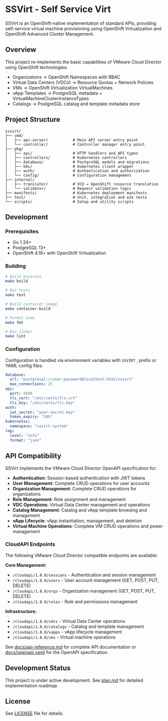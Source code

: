 # SSVirt - Self Service Virt

SSVirt is an OpenShift-native implementation of standard APIs, providing self-service virtual machine provisioning using OpenShift Virtualization and OpenShift Advanced Cluster Management.

## Overview

This project re-implements the basic capabilities of VMware Cloud Director using OpenShift technologies:
- Organizations → OpenShift Namespaces with RBAC
- Virtual Data Centers (VDCs) → Resource Quotas + Network Policies  
- VMs → OpenShift Virtualization VirtualMachines
- vApp Templates → PostgreSQL metadata + VirtualMachineClusterInstanceTypes
- Catalogs → PostgreSQL catalog and template metadata store

## Project Structure

```
ssvirt/
├── cmd/
│   ├── api-server/           # Main API server entry point
│   └── controller/           # Controller manager entry point
├── pkg/
│   ├── api/                  # HTTP handlers and API types
│   ├── controllers/          # Kubernetes controllers
│   ├── database/             # PostgreSQL models and migrations
│   ├── k8s/                  # Kubernetes client wrapper
│   ├── auth/                 # Authentication and authorization
│   └── config/               # Configuration management
├── internal/
│   ├── translator/           # VCD ↔ OpenShift resource translation
│   └── validator/            # Request validation logic
├── manifests/                # Kubernetes deployment manifests
├── test/                     # Unit, integration and e2e tests
└── scripts/                  # Setup and utility scripts
```

## Development

### Prerequisites

- Go 1.24+
- PostgreSQL 13+
- OpenShift 4.19+ with OpenShift Virtualization

### Building

```bash
# Build binaries
make build

# Run tests
make test

# Build container image
make container-build

# Format code
make fmt

# Run linter
make lint
```

### Configuration

Configuration is handled via environment variables with `SSVIRT_` prefix or YAML config files:

```yaml
database:
  url: "postgresql://user:password@localhost:5432/ssvirt"
  max_connections: 25
api:
  port: 8080
  tls_cert: "/etc/certs/tls.crt"
  tls_key: "/etc/certs/tls.key"
auth:
  jwt_secret: "your-secret-key"
  token_expiry: "24h"
kubernetes:
  namespace: "ssvirt-system"
log:
  level: "info"
  format: "json"
```

## API Compatibility

SSVirt implements the VMware Cloud Director OpenAPI specification for:
- **Authentication**: Session-based authentication with JWT tokens
- **User Management**: Complete CRUD operations for user accounts
- **Organization Management**: Complete CRUD operations for organizations
- **Role Management**: Role assignment and management
- **VDC Operations**: Virtual Data Center management and operations
- **Catalog Management**: Catalog and vApp template browsing and management
- **vApp Lifecycle**: vApp instantiation, management, and deletion
- **Virtual Machine Operations**: Complete VM CRUD operations and power management

### CloudAPI Endpoints

The following VMware Cloud Director compatible endpoints are available:

**Core Management:**
- `/cloudapi/1.0.0/sessions` - Authentication and session management
- `/cloudapi/1.0.0/users` - User account management (GET, POST, PUT, DELETE)
- `/cloudapi/1.0.0/orgs` - Organization management (GET, POST, PUT, DELETE) 
- `/cloudapi/1.0.0/roles` - Role and permissions management

**Infrastructure:**
- `/cloudapi/1.0.0/vdcs` - Virtual Data Center operations
- `/cloudapi/1.0.0/catalogs` - Catalog and template management
- `/cloudapi/1.0.0/vapps` - vApp lifecycle management
- `/cloudapi/1.0.0/vms` - Virtual machine operations

See [docs/api-reference.md](docs/api-reference.md) for complete API documentation or [docs/openapi.yaml](docs/openapi.yaml) for the OpenAPI specification.

## Development Status

This project is under active development. See [plan.md](plan.md) for detailed implementation roadmap.

## License

See [LICENSE](LICENSE) file for details.